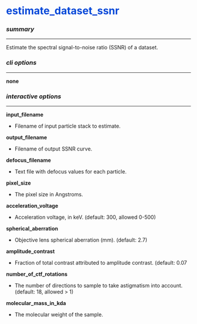 # <span style="color: #0048d8">**estimate_dataset_ssnr**</span>

### *summary*
---

Estimate the spectral signal-to-noise ratio (SSNR) of a dataset.

### *cli options*
---

**none**

### *interactive options*
---


**input_filename**		

+ Filename of input particle stack to estimate.

**output_filename**		

+ Filename of output SSNR curve.

**defocus_filename**    

+ Text file with defocus values for each particle.

**pixel_size**             

+ The pixel size in Angstroms.

**acceleration_voltage**      

+ Acceleration voltage, in keV. (default: 300, allowed 0-500)

**spherical_aberration**    

+ Objective lens spherical aberration (mm). (default: 2.7)

**amplitude_contrast**    
   
+ Fraction of total contrast attributed to amplitude contrast. (default: 0.07

**number_of_ctf_rotations**    

+ The number of directions to sample to take astigmatism into account. (default: 18, allowed > 1)
 
**molecular_mass_in_kda**

+ The molecular weight of the sample.

